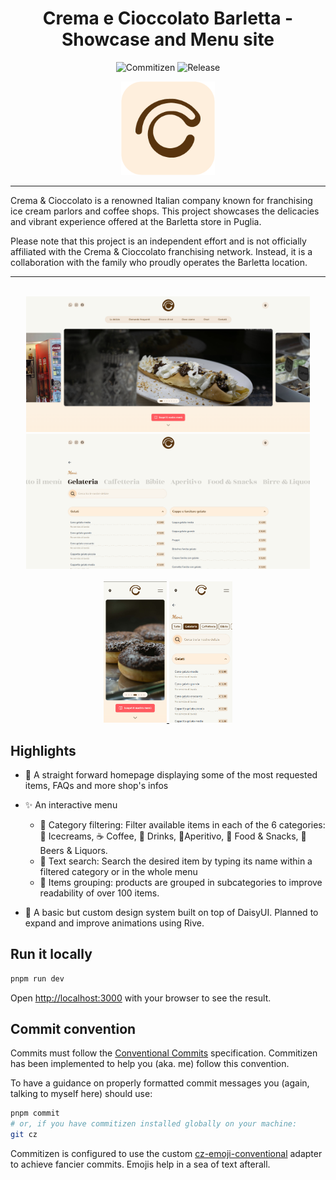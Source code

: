 <h1 align="center">Crema e Cioccolato Barletta - Showcase and Menu site</h1>

<p align="center">
  <img src="https://img.shields.io/badge/commitizen-friendly-brightgreen.svg" alt="Commitizen">
  <img src="https://img.shields.io/github/v/release/federicofrasca796/crema-cioccolato-bt?include_prereleases" alt="Release">
</p>

<p align="center">
  <img src="public/assets/cc_logo_color_bg.png" alt="Crema e Cioccolato logo" width="150px">
</p>

---

Crema & Cioccolato is a renowned Italian company known for franchising ice cream parlors and coffee shops. This project showcases the delicacies and vibrant experience offered at the Barletta store in Puglia.

Please note that this project is an independent effort and is not officially affiliated with the Crema & Cioccolato franchising network. Instead, it is a collaboration with the family who proudly operates the Barletta location.

---

<br>
<a href="https://crema-cioccolato-bt.netlify.app/">
  <div align="center">
    <img width="90%" src="./public/promo/home_dsk.png" >
    <img width="90%" src="./public/promo/menu_dsk.png" >
  </div>
</a>

<br>

<a href="https://crema-cioccolato-bt.netlify.app/">
  <div align="center">
    <img width="20%" src="./public/promo/home_mob.png" >
    <img width="20%" src="./public/promo/menu_mob.png" >
  </div>
</a>

## Highlights

- 🧁 A straight forward homepage displaying some of the most requested items, FAQs and more shop's infos

- ✨ An interactive menu

  - 🥅 Category filtering: Filter available items in each of the 6 categories: 🍦 Icecreams, ☕ Coffee, 🥤 Drinks, 🥂Aperitivo, 🍕 Food & Snacks, 🍻 Beers & Liquors.
  - 🔎 Text search: Search the desired item by typing its name within a filtered category or in the whole menu
  - 🧺 Items grouping: products are grouped in subcategories to improve readability of over 100 items.

- 🎨 A basic but custom design system built on top of DaisyUI. Planned to expand and improve animations using Rive.

## Run it locally

```bash
pnpm run dev
```

Open [http://localhost:3000](http://localhost:3000) with your browser to see the result.

## Commit convention

Commits must follow the [Conventional Commits](https://www.conventionalcommits.org/en/v1.0.0/) specification.
Commitizen has been implemented to help you (aka. me) follow this convention.

To have a guidance on properly formatted commit messages you (again, talking to myself here) should use:

```bash
pnpm commit
# or, if you have commitizen installed globally on your machine:
git cz
```

Commitizen is configured to use the custom [cz-emoji-conventional](https://github.com/promet99/cz-emoji-conventional) adapter to achieve fancier commits. Emojis help in a sea of text afterall.
